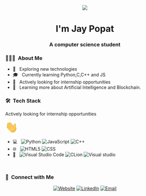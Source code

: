 <p align="center"><img src="https://i.imgur.com/A6bWGFl.gif"/></p>

<h1 align="center">I'm Jay Popat </h1>
<h3 align="center">A computer science student</h3>

<h3> 👨🏻‍💻 &nbsp;About Me </h3>

- 🤔 &nbsp; Exploring new technologies
- 🎓 &nbsp; Currently learning Python,C,C++ and JS
- 💼 &nbsp; Actively looking for internship opportunities
- 🌱 &nbsp; Learning more about Artificial Intelligence and Blockchain.

<h3> 🛠 &nbsp;Tech Stack</h3>
<p>Actively looking for internship opportunities</p> <img src="https://raw.githubusercontent.com/ABSphreak/ABSphreak/master/gifs/Hi.gif" width="40px" />

- 💻 &nbsp;
  ![Python](https://img.shields.io/badge/-Python-333333?style=flat&logo=python)
  ![JavaScript](https://img.shields.io/badge/-JavaScript-333333?style=flat&logo=javascript)
  ![C++](https://img.shields.io/badge/-C++-333333?style=flat&logo=C%2B%2B&logoColor=00599C)
- 🌐 &nbsp;
  ![HTML5](https://img.shields.io/badge/-HTML5-333333?style=flat&logo=HTML5)
  ![CSS](https://img.shields.io/badge/-CSS-333333?style=flat&logo=CSS3&logoColor=1572B6)
- 🔧 &nbsp;
  ![Visual Studio Code](https://img.shields.io/badge/-Visual%20Studio%20Code-333333?style=flat&logo=visual-studio-code&logoColor=007ACC)
  ![CLion](https://img.shields.io/badge/-RStudio-333333?style=flat&logo=rstudio)
  ![Visual studio](https://img.shields.io/badge/-Eclipse-333333?style=flat&logo=eclipse-ide&logoColor=2C2255)
<br/>

<h3> 🍺 &nbsp;Connect with Me </h3>

<p align="center">
<a href="https://jaypopat.github.io/CV/"><img alt="Website" src="https://www.flaticon.com/free-icon/online-resume_4300445?term=portfolio+website&page=1&position=5&origin=search&related_id=4300445"></a>
<a href="https://www.linkedin.com/in/jaypopat345/"><img alt="LinkedIn" src="https://www.flaticon.com/free-icon/linkedin_145807?term=linkedin&page=1&position=5&origin=search&related_id=145807"></a>
<a href="mailto:contact.jaypopat@gmail.com"><img alt="Email" src="https://www.flaticon.com/free-icon/gmail_732200?term=mail&page=1&position=7&origin=search&related_id=732200"></a>
</p>



